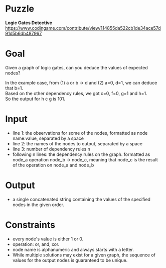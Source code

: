 # Puzzle
**Logic Gates Detective** https://www.codingame.com/contribute/view/114855da522cb1de34ace57d91d5b6db487967

# Goal
Given a graph of logic gates, can you deduce the values of expected nodes?

In the example case, from (1) a or b -> d and (2) a=0, d=1, we can deduce that b=1.  
Based on the other dependency rules, we got c=0, f=0, g=1 and h=1.  
So the output for h c g is 101.  

# Input
* line 1: the observations for some of the nodes, formatted as node name:value, separated by a space
* line 2: the names of the nodes to output, separated by a space
* line 3: number of dependency rules n
* following n lines: the dependency rules on the graph. formatted as node_a operation node_b -> node_c, meaning that node_c is the result of the operation on node_a and node_b

# Output
* a single concatenated string containing the values of the specified nodes in the given order.

# Constraints
* every node's value is either 1 or 0.
* operation: or, and, xor.
* node name is alphanumeric and always starts with a letter.
* While multiple solutions may exist for a given graph, the sequence of values for the output nodes is guaranteed to be unique.
